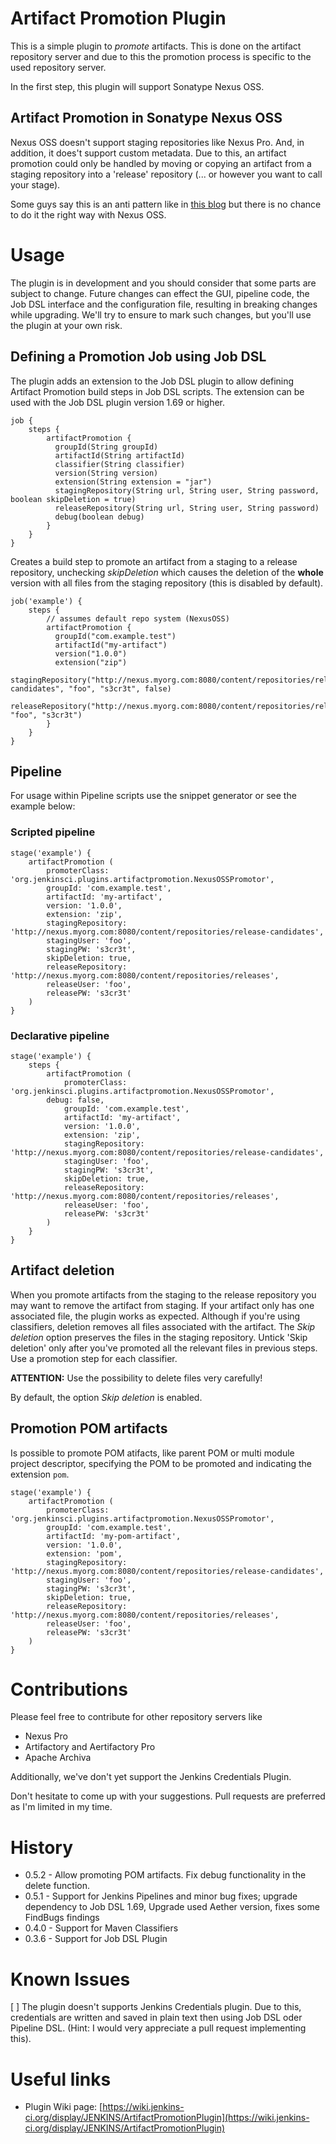 # Artifact Promotion Plugin

This is a simple plugin to *promote* artifacts. This is done on the artifact repository server and due to this the promotion process is specific to the used repository server.

In the first step, this plugin will support Sonatype Nexus OSS. 

## Artifact Promotion in Sonatype Nexus OSS
Nexus OSS doesn't support staging repositories like Nexus Pro. And, in addition, it does't support custom metadata.
Due to this, an artifact promotion could only be handled by moving or copying an artifact from a staging repository into a 'release' repository (... or however you want to call your stage).

Some guys say this is an anti pattern like in [this blog](http://www.alwaysagileconsulting.com/articles/pipeline-antipattern-artifact-promotion/) but there is no chance to do it the right way with Nexus OSS.

# Usage 
The plugin is in development and you should consider that some parts are subject to change. Future changes can effect the GUI, pipeline code, the Job DSL interface and the configuration file, resulting in breaking changes while upgrading. We'll try to ensure to mark such changes, but you'll use the plugin at your own risk.

## Defining a Promotion Job using Job DSL
The plugin adds an extension to the Job DSL plugin to allow defining Artifact Promotion build steps in Job DSL scripts. The extension can be used with the Job DSL plugin version 1.69 or higher.

```
job {
	steps {
	    artifactPromotion {
	      groupId(String groupId)
	      artifactId(String artifactId)
	      classifier(String classifier)
	      version(String version)
	      extension(String extension = "jar")
	      stagingRepository(String url, String user, String password, boolean skipDeletion = true)
	      releaseRepository(String url, String user, String password)
	      debug(boolean debug)
	    }
	}
}
```

Creates a build step to promote an artifact from a staging to a release repository, unchecking *skipDeletion* which causes the deletion of the **whole** version with all files from the staging repository (this is disabled by default). 

```
job('example') {
	steps {
		// assumes default repo system (NexusOSS)
	    artifactPromotion {
	      groupId("com.example.test")
	      artifactId("my-artifact")
	      version("1.0.0")
	      extension("zip")
	      stagingRepository("http://nexus.myorg.com:8080/content/repositories/release-candidates", "foo", "s3cr3t", false)
	      releaseRepository("http://nexus.myorg.com:8080/content/repositories/releases", "foo", "s3cr3t")
	    }
	}
}
```

## Pipeline
For usage within Pipeline scripts use the snippet generator or see the example below:

### Scripted pipeline

```
stage('example') {
    artifactPromotion (
        promoterClass: 'org.jenkinsci.plugins.artifactpromotion.NexusOSSPromotor',
        groupId: 'com.example.test',
        artifactId: 'my-artifact',
        version: '1.0.0',
        extension: 'zip',
        stagingRepository: 'http://nexus.myorg.com:8080/content/repositories/release-candidates',
        stagingUser: 'foo',
        stagingPW: 's3cr3t',
        skipDeletion: true,
        releaseRepository: 'http://nexus.myorg.com:8080/content/repositories/releases',
        releaseUser: 'foo',
        releasePW: 's3cr3t'
    )
}
```

### Declarative pipeline

```
stage('example') {
    steps {
        artifactPromotion (
            promoterClass: 'org.jenkinsci.plugins.artifactpromotion.NexusOSSPromotor',
	    debug: false,
            groupId: 'com.example.test',
            artifactId: 'my-artifact',
            version: '1.0.0',
            extension: 'zip',
            stagingRepository: 'http://nexus.myorg.com:8080/content/repositories/release-candidates',
            stagingUser: 'foo',
            stagingPW: 's3cr3t',
            skipDeletion: true,
            releaseRepository: 'http://nexus.myorg.com:8080/content/repositories/releases',
            releaseUser: 'foo',
            releasePW: 's3cr3t'
        )
    }
}
```

## Artifact deletion
When you promote artifacts from the staging to the release repository you may want to remove the artifact from staging. If your artifact only has one associated file, the plugin works as expected.
Although if you're using classifiers, deletion removes all files associated with the artifact. The *Skip deletion* option preserves the files in the staging repository. 
Untick 'Skip deletion' only after you've promoted all the relevant files in previous steps. Use a promotion step for each classifier.

**ATTENTION:** Use the possibility to delete files very carefully!

By default, the option *Skip deletion* is enabled.

## Promotion POM artifacts

Is possible to promote POM atifacts, like parent POM or multi module project descriptor, specifying the POM to be promoted and indicating the extension `pom`.

```
stage('example') {
    artifactPromotion (
        promoterClass: 'org.jenkinsci.plugins.artifactpromotion.NexusOSSPromotor',
        groupId: 'com.example.test',
        artifactId: 'my-pom-artifact',
        version: '1.0.0',
        extension: 'pom',
        stagingRepository: 'http://nexus.myorg.com:8080/content/repositories/release-candidates',
        stagingUser: 'foo',
        stagingPW: 's3cr3t',
        skipDeletion: true,
        releaseRepository: 'http://nexus.myorg.com:8080/content/repositories/releases',
        releaseUser: 'foo',
        releasePW: 's3cr3t'
    )
}
```

# Contributions
Please feel free to contribute for other repository servers like

* Nexus Pro
* Artifactory and Aertifactory Pro
* Apache Archiva

Additionally, we've don't yet support the Jenkins Credentials Plugin.

Don't hesitate to come up with your suggestions. Pull requests are preferred as I'm limited in my time.

# History

* 0.5.2 - Allow promoting POM artifacts. Fix debug functionality in the delete function. 
* 0.5.1 - Support for Jenkins Pipelines and minor bug fixes; upgrade dependency to Job DSL 1.69, Upgrade used Aether version, fixes some FindBugs findings
* 0.4.0 - Support for Maven Classifiers
* 0.3.6 - Support for Job DSL Plugin 

# Known Issues
[ ] The plugin doesn't supports Jenkins Credentials plugin. Due to this, credentials are written and saved in plain text then using Job DSL oder Pipeline DSL. (Hint: I would very appreciate a pull request implementing this).

# Useful links
* Plugin Wiki page: [https://wiki.jenkins-ci.org/display/JENKINS/ArtifactPromotionPlugin](https://wiki.jenkins-ci.org/display/JENKINS/ArtifactPromotionPlugin)
